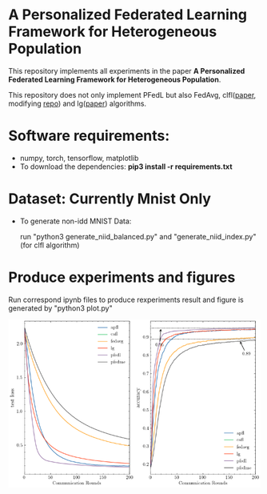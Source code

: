 # A Personalized Federated Learning Framework for Heterogeneous Population

This repository implements all experiments in the paper **A Personalized Federated Learning Framework for Heterogeneous Population**.

This repository does not only implement PFedL but also FedAvg, clfl([paper](https://arxiv.org/abs/1910.01991), modifying [repo](https://github.com/felisat/clustered-federated-learning)) and  lg([paper](https://arxiv.org/abs/2001.01523)) algorithms.

# Software requirements:

- numpy, torch, tensorflow, matplotlib
- To download the dependencies: **pip3 install -r requirements.txt**

# Dataset: Currently Mnist Only

- To generate non-idd MNIST Data: 

  run "python3 generate_niid_balanced.py" and "generate_niid_index.py"(for clfl algorithm)

# Produce experiments and figures

Run correspond ipynb files to produce rexperiments result and figure is generated by "python3 plot.py"

![](./result/result.png)

